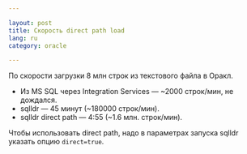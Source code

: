 ```yaml
---

layout: post  
title: Скорость direct path load  
lang: ru  
category: oracle  

---
```


По скорости загрузки 8 млн строк из текстового файла в Оракл.

* Из MS SQL через Integration Services — ~2000 строк/мин, не дождался.
* sqlldr — 45 минут (~180000 строк/мин).
* sqlldr direct path — 4:55 (~1.6 млн. строк/мин).

Чтобы использовать direct path, надо в параметрах запуска sqlldr указать
опцию `direct=true`.
